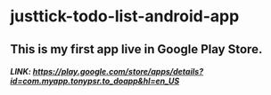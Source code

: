 # justtick-todo-list-android-app
## This is my first app live in Google Play Store.


##### LINK: https://play.google.com/store/apps/details?id=com.myapp.tonypsr.to_doapp&hl=en_US
